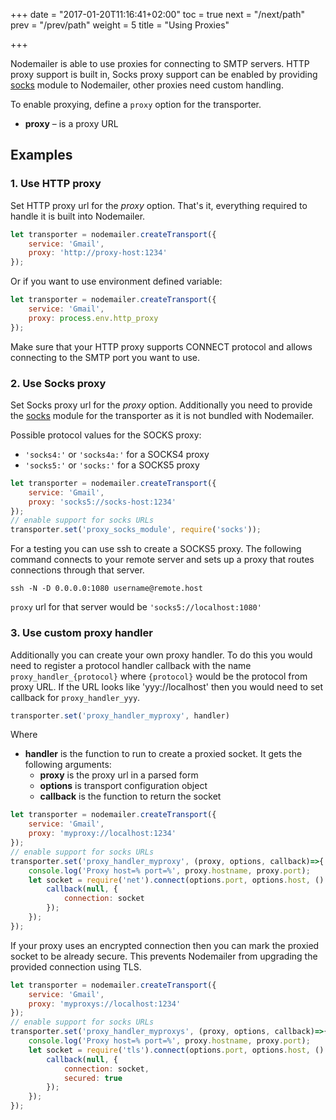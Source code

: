 +++
date = "2017-01-20T11:16:41+02:00"
toc = true
next = "/next/path"
prev = "/prev/path"
weight = 5
title = "Using Proxies"

+++

Nodemailer is able to use proxies for connecting to SMTP servers. HTTP proxy support is built in, Socks proxy support can be enabled by providing [socks](https://www.npmjs.com/package/socks) module to Nodemailer, other proxies need custom handling.

To enable proxying, define a `proxy` option for the transporter.

- **proxy** – is a proxy URL

## Examples

### 1\. Use HTTP proxy

Set HTTP proxy url for the _proxy_ option. That's it, everything required to handle it is built into Nodemailer.

```javascript
let transporter = nodemailer.createTransport({
    service: 'Gmail',
    proxy: 'http://proxy-host:1234'
});
```

Or if you want to use environment defined variable:

```javascript
let transporter = nodemailer.createTransport({
    service: 'Gmail',
    proxy: process.env.http_proxy
});
```

Make sure that your HTTP proxy supports CONNECT protocol and allows connecting to the SMTP port you want to use.

### 2\. Use Socks proxy

Set Socks proxy url for the _proxy_ option. Additionally you need to provide the [socks](https://www.npmjs.com/package/socks) module for the transporter as it is not bundled with Nodemailer.

Possible protocol values for the SOCKS proxy:

  * `'socks4:'` or `'socks4a:'` for a SOCKS4 proxy
  * `'socks5:'` or `'socks:'` for a SOCKS5 proxy

```javascript
let transporter = nodemailer.createTransport({
    service: 'Gmail',
    proxy: 'socks5://socks-host:1234'
});
// enable support for socks URLs
transporter.set('proxy_socks_module', require('socks'));
```

For a testing you can use ssh to create a SOCKS5 proxy. The following command connects to your remote server and sets up a proxy that routes connections through that server.

```
ssh -N -D 0.0.0.0:1080 username@remote.host
```

`proxy` url for that server would be `'socks5://localhost:1080'`

### 3\. Use custom proxy handler

Additionally you can create your own proxy handler. To do this you would need to register a protocol handler callback with the name `proxy_handler_{protocol}` where `{protocol}` would be the protocol from proxy URL. If the URL looks like 'yyy://localhost' then you would need to set callback for `proxy_handler_yyy`.

```javascript
transporter.set('proxy_handler_myproxy', handler)
```

Where

  * **handler** is the function to run to create a proxied socket. It gets the following arguments:
    * **proxy** is the proxy url in a parsed form
    * **options** is transport configuration object
    * **callback** is the function to return the socket

```javascript
let transporter = nodemailer.createTransport({
    service: 'Gmail',
    proxy: 'myproxy://localhost:1234'
});
// enable support for socks URLs
transporter.set('proxy_handler_myproxy', (proxy, options, callback)=>{
    console.log('Proxy host=% port=%', proxy.hostname, proxy.port);
    let socket = require('net').connect(options.port, options.host, () => {
        callback(null, {
            connection: socket
        });
    });
});
```

If your proxy uses an encrypted connection then you can mark the proxied socket to be already secure. This prevents Nodemailer from upgrading the provided connection using TLS.

```javascript
let transporter = nodemailer.createTransport({
    service: 'Gmail',
    proxy: 'myproxys://localhost:1234'
});
// enable support for socks URLs
transporter.set('proxy_handler_myproxys', (proxy, options, callback)=>{
    console.log('Proxy host=% port=%', proxy.hostname, proxy.port);
    let socket = require('tls').connect(options.port, options.host, () => {
        callback(null, {
            connection: socket,
            secured: true
        });
    });
});
```
